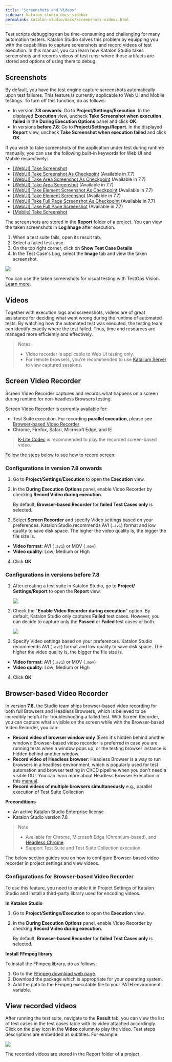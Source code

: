 ```yaml
---
title: "Screenshots and Videos"
sidebar: katalon_studio_docs_sidebar
permalink: katalon-studio/docs/screenshots-videos.html
---
```


Test scripts debugging can be time-consuming and challenging for many automation testers. Katalon Studio solves this problem by equipping you with the capabilities to capture screenshots and record videos of test execution. In this manual, you can learn how Katalon Studio takes screenshots and records videos of test runs; where those artifacts are stored and options of using them to debug.

## Screenshots

By default, you have the test engine capture screenshots automatically upon test failures. This feature is currently applicable to Web UI and Mobile testings. To turn off this function, do as follows:

* In version **7.8 onwards**: Go to **Project/Settings/Execution**. In the displayed **Execution** view, uncheck **Take Screenshot when execution failed** in the **During Execution Options** panel and click **OK**.
* In versions **before 7.8**: Go to **Project/Settings/Report**. In the displayed **Report** view, uncheck **Take Screenshot when execution failed** and click **OK**.

If you wish to take screenshots of the application under test during runtime manually, you can use the following built-in keywords for Web UI and Mobile respectively:

* [[WebUI] Take Screenshot](https://docs.katalon.com/katalon-studio/docs/webui-take-screenshot.html)
* [[WebUI] Take Screenshot As Checkpoint](https://docs.katalon.com/katalon-studio/docs/webui-take-screenshot-as-checkpoint.html) (Available in 7.7)
* [[WebUI] Take Area Screenshot As Checkpoint](https://docs.katalon.com/katalon-studio/docs/webui-take-area-screenshot-as-checkpoint.html) (Available in 7.7)
* [[WebUI] Take Area Screenshot](https://docs.katalon.com/katalon-studio/docs/webui-take-area-screenshot.html) (Available in 7.7)
* [[WebUI] Take Element Screenshot As Checkpoint](https://docs.katalon.com/katalon-studio/docs/webui-take-element-screenshot-as-checkpoint.html) (Available in 7.7)
* [[WebUI] Take Element Screenshot](https://docs.katalon.com/katalon-studio/docs/webui-take-element-screenshot.html) (Available in 7.7)
* [[WebUI] Take Full Page Screenshot As Checkpoint](https://docs.katalon.com/katalon-studio/docs/webui-take-fullpage-screenshot-as-checkpoint.html) (Available in 7.7)
* [[WebUI] Take Full Page Screenshot](https://docs.katalon.com/katalon-studio/docs/webui-take-fullpage-screenshot.html) (Available in 7.7)
* [[Mobile] Take Screenshot](https://docs.katalon.com/katalon-studio/docs/mobile-take-screenshot.html)

The screenshots are stored in the **Report** folder of a project. You can view the taken screenshots in **Log Image** after execution.

1. When a test suite fails, open its result tab.
2. Select a failed test case.
3. On the top right corner, click on **Show Test Case Details**
3. In the Test Case's Log, select the **Image** tab and view the taken screenshot.

<img src="https://github.com/katalon-studio/docs-images/raw/master/katalon-studio/docs/screenshots-videos/log-image.png">

You can use the taken screenshots for visual testing with TestOps Vision. [Learn more](https://forum.katalon.com/t/update-with-katalon-studio-7-7-early-release-of-katalon-testops-visual-testing-image-comparison/45557).

## Videos

Together with execution logs and screenshots, videos are of great assistance for deciding what went wrong during the runtime of automated tests. By watching how the automated test was executed, the testing team can identify exactly where the test failed. Thus, time and resources are managed more efficiently and effectively.

> Notes
> * Video recorder is applicable to Web UI testing only.
> * For remote browsers, you're recommended to use [Katalium Server](https://docs.katalon.com/katalium-server/docs/katalium-server-katalon-studio-remote-machine.html) to view captured sessions.

## Screen Video Recorder

Screen Video Recorder captures and records what happens on a screen during runtime for non-headless Browsers testing.

Screen Video Recorder is currently available for:

* Test Suite execution. For recording **parallel execution**, please see [Browser-based Video Recorder]()
* Chrome, Firefox, Safari, Microsoft Edge, and IE

> [K-Lite Codec](https://www.codecguide.com/download_kl.htm) is recommended to play the recorded screen-based video.

Follow the steps below to see how to record screen:

### Configurations in version 7.8 onwards

1. Go to **Project/Settings/Execution** to open the **Execution** view.
2. In the **During Execution Options** panel, enable Video Recorder by checking **Record Video during execution**.
   
   By default, **Browser-based Recorder** for **failed Test Cases only** is selected.

3. Select **Screen Recorder** and specify Video settings based on your preferences. Katalon Studio recommends AVI (`.avi`) format and low quality to save disk space. The higher the video quality is, the bigger the file size is.

* **Video format**: AVI (`.avi`) or MOV (`.mov`)
* **Video quality**: Low; Medium or High

4. Click **OK**.

### Configurations in versions before 7.8

1. After creating a test suite in Katalon Studio, go to **Project/ Settings/Report** to open the **Report** view.

   ![](https://github.com/katalon-studio/docs-images/raw/master/katalon-studio/docs/video-capturing/image2017-8-25-143A243A12.png)  

2. Check the "**Enable Video Recorder during execution**" option. By default, Katalon Studio only captures **Failed** test cases. However, you can decide to capture only the **Passed** or **Failed** test cases or both.  

    ![](https://github.com/katalon-studio/docs-images/raw/master/katalon-studio/docs/video-capturing/image2017-8-25-153A43A45.png)  

3. Specify Video settings based on your preferences. Katalon Studio recommends AVI (`.avi`) format and low quality to save disk space. The higher the video quality is, the bigger the file size is.

* **Video format**: AVI (`.avi`) or MOV (`.mov`)
* **Video quality**: Low; Medium or High

4. Click **OK**

## Browser-based Video Recorder

In version **7.8**, the Studio team ships browser-based video recording for both full Browsers and Headless Browsers, which is believed to be incredibly helpful for troubleshooting a failed test. With Screen Recorder, you can capture what's visible on the screen while with the Browser-based Video Recorder, you can:

* **Record video of browser window only** (Even it's hidden behind another window): Browser-based video recorder is preferred in case you are running tests when a window pops up, or the testing browser instance is hidden behind another window. 
* **Record video of Headless browser**: Headless Browser is a way to run browsers in a headless environment, which is popularly used for test automation and browser testing in CI/CD pipeline when you don't need a visible GUI. You can learn more about Headless Browser Execution in this [manual](https://docs.katalon.com/katalon-studio/docs/headless-browsers-execution.html).
* **Record videos of multiple browsers simultaneously** e.g., parallel execution of Test Suite Collection

**Preconditions**

* An active Katalon Studio Enterprise license
* Katalon Studio version 7.8

> Note
> * Available for Chrome, Microsoft Edge (Chromium-based), and [Headless Chrome](https://developers.google.com/web/updates/2017/04/headless-chrome). 
> * Support Test Suite and Test Suite Collection execution

The below section guides you on how to configure Browser-based video recorder in project settings and view videos.

### Configurations for Browser-based Video Recorder

To use this feature, you need to enable it in Project Settings of Katalon Studio and install a third-party library used for encoding videos.

**In Katalon Studio**

1. Go to **Project/Settings/Execution** to open the **Execution** view.
2. In the **During Execution Options** panel, enable Video Recorder by checking **Record Video during execution**.
   
   By default, **Browser-based Recorder** for **failed Test Cases only** is selected.

**Install FFmpeg library**

To install the FFmpeg library, do as follows:

1. Go to the [FFmpeg download web page](https://ffmpeg.org/download.html).
2. Download the package which is appropriate for your operating system.
3. Add the path to the FFmpeg executable file to your PATH environment variable.

## View recorded videos

After running the test suite, navigate to the **Result** tab, you can view the list of test cases in the test cases table with its video attached accordingly. Click on the play icon in the **Video** column to play the video. Test steps descriptions are embedded as subtitles. For example:  

![](https://github.com/katalon-studio/docs-images/raw/master/katalon-studio/docs/video-capturing/image2017-8-25-153A353A13.png)

The recorded videos are stored in the Report folder of a project.




